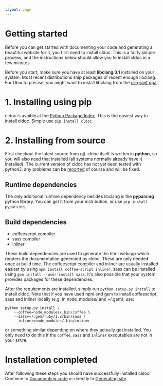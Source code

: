 ```yaml
---
layout: page
---
```


# Getting started
Before you can get started with documenting your code and generating a beautiful
website for it, you first need to install cldoc. This is a fairly simple process,
and the instructions below should allow you to install cldoc in a few minutes.

Before you start, make sure you have at least **libclang 3.1** installed on your
system. Most recent distributions ship packages of recent enough libclang. For
Ubuntu precise, you might want to install libclang from the
[dr-graef ppa](https://launchpad.net/~dr-graef/+archive/llvm-3.1.precise).

# 1. Installing using pip
cldoc is avaible at the [Python Package Index](pypi.python.org/pypi). This is
the easiest way to install cldoc. Simple use `pip install cldoc`.

# 2. Installing from source
First checkout the latest source from [git](https://github.com/jessevdk/cldoc).
cldoc itself is written in **python**, so you will also need that installed (all
systems normally already have it installed). The current version of cldoc has
not yet been tested with python3, any problems can be
[reported](https://github.com/jessevdk/cldoc/issues) of course and will be fixed.

## Runtime dependencies
The only additional runtime dependency besides libclang is the **pyparsing**
python library. You can get it from your distribution, or use
`pip install pyparsing`.

## Build dependencies ##
* coffeescript compiler
* sass compiler
* inliner

These build dependencies are used to generate the html webapp which renders
the documentation generated by cldoc. These are only needed once at build time.
The coffeescript compiler and inliner are usually installed easiest
by using `npm install coffee-script inliner`. sass can be installed using
`gem install --user-install sass`. It's also possible that your system provides
packages for these dependencies.

After the requirements are installed, simply run `python setup.py install` to
install cldoc. Note that if you have used npm and gem to install coffeescript,
sass and inliner locally (e.g. in node_modules/ and ~/.gem), use:

    python setup.py install \
        --coffee=node_modules/.bin/coffee \
        --sass=~/.gem/ruby/1.8/bin/sass \
        --inliner=node_modules/.bin/inliner

or something similar depending on where they actually got installed. You only
need to do this if the `coffee`, `sass` and `inliner` executables are not in
your `$PATH`.

# Installation completed
After following these steps you should have successfully installed cldoc!
Continue to [Documenting code](documenting.html) or directly to
[Generating site](generatingsite.html).
